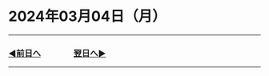 # 2024年03月04日（月）

---

### [◀️前日へ](https://github.com/yuasys/chatty-journal/blob/main/2024/03/2024-03-03.md)&emsp;&emsp;&emsp;&emsp;[翌日へ▶️](https://github.com/yuasys/chatty-journal/blob/main/2024/03/2024-03-05.md)

---
